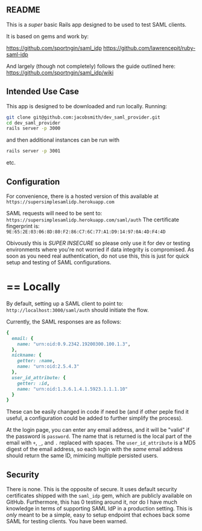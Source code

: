 ## README

This is a *super* basic Rails app designed to be used to test SAML clients.

It is based on gems and work by:

https://github.com/sportngin/saml_idp
https://github.com/lawrencepit/ruby-saml-idp

And largely (though not completely) follows the guide outlined here: https://github.com/sportngin/saml_idp/wiki

## Intended Use Case

This app is designed to be downloaded and run locally. Running:

```bash
git clone git@github.com:jacobsmith/dev_saml_provider.git
cd dev_saml_provider
rails server -p 3000
```

and then additional instances can be run with

```bash
rails server -p 3001
```

etc.

## Configuration

For convenience, there is a hosted version of this available at `https://supersimplesamlidp.herokuapp.com`

SAML requests will need to be sent to: `https://supersimplesamlidp.herokuapp.com/saml/auth`
The certificate fingerprint is: `9E:65:2E:03:06:8D:80:F2:86:C7:6C:77:A1:D9:14:97:0A:4D:F4:4D`

Obivously this is *SUPER INSECURE* so please only use it for dev or testing environments where you're not worried if data integrity is compromised. As soon as you need real authentication, do not use this, this is just for quick setup and testing of SAML configurations.

==
Locally
==

By default, setting up a SAML client to point to: `http://localhost:3000/saml/auth` should initiate the flow.

Currently, the SAML responses are as follows:

```ruby
{
  email: {
    name: "urn:oid:0.9.2342.19200300.100.1.3",
  },
  nickname: {
    getter: :name,
    name: "urn:oid:2.5.4.3"
  },
  user_id_attribute: {
    getter: :id,
    name: "urn:oid:1.3.6.1.4.1.5923.1.1.1.10"
  }
}
```

These can be easily changed in code if need be (and if other peple find it useful, a configuration could be added to further simplify the process).


At the login page, you can enter any email address, and it will be "valid" if the password is `password`.
The name that is returned is the local part of the email with `+`, `_`, and `.` replaced with spaces.
The `user_id_attribute` is a MD5 digest of the email address, so each login with the *same* email address should return the same ID, mimicing multiple persisted users.

## Security

There is none. This is the opposite of secure. It uses default security certificates shipped with the `saml_idp` gem, which are publicly available on GitHub. Furthermore, this has 0 testing around it, nor do I have much knowledge in terms of supporting SAML IdP in a production setting. This is *only* meant to be a simple, easy to setup endpoint that echoes back some SAML for testing clients. You have been warned.

